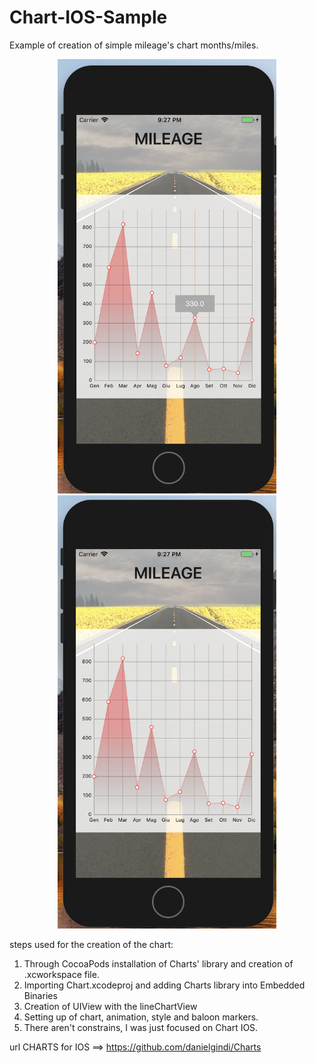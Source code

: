 # Chart-IOS-Sample

Example of creation of simple mileage's chart months/miles.

<p align="center">
  <img src="https://github.com/Gualberto-Vannini/Chart-IOS-Sample/blob/master/sample.png?raw=true" width="350"/>
  <img src="https://github.com/Gualberto-Vannini/Chart-IOS-Sample/blob/master/sample_2.png?raw=true" width="350"/>
</p>


steps used for the creation of the chart:

1) Through CocoaPods installation of Charts' library and creation of .xcworkspace file. 
2) Importing Chart.xcodeproj and adding Charts library into Embedded Binaries
3) Creation of UIView with the lineChartView
4) Setting up of chart, animation, style and baloon markers. 
5) There aren't constrains, I was just focused on Chart IOS.

url CHARTS for IOS ==> https://github.com/danielgindi/Charts
